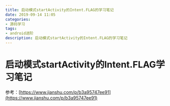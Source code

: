 ```yaml
---
title: 启动模式startActivity的Intent.FLAG的学习笔记
date: 2019-09-14 11:05
categories: 
- 源码学习
tags:
- android进阶
description: 启动模式startActivity的Intent.FLAG的学习笔记
---
```


#  启动模式startActivity的Intent.FLAG学习笔记

参考：[https://www.jianshu.com/p/b3a95747ee91](https://www.jianshu.com/p/b3a95747ee91)

